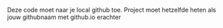 Deze code moet naar je local github toe. Project moet hetzelfde heten als jouw githubnaam met github.io erachter
